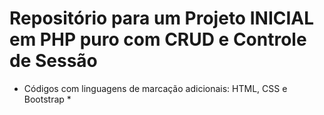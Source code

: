 # Repositório para um Projeto INICIAL em PHP puro com CRUD e Controle de Sessão
* Códigos com linguagens de marcação adicionais: HTML, CSS e Bootstrap * 
